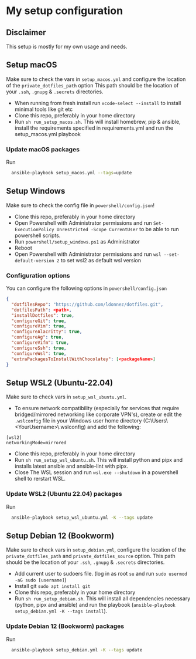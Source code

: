 # My setup configuration

## Disclaimer

This setup is mostly for my own usage and needs.

## Setup macOS

Make sure to check the vars in `setup_macos.yml` and configure the location of the `private_dotfiles_path` option
This path should be the location of your `.ssh`, `.gnupg` & `.secrets` directories.

- When running from fresh install run `xcode-select --install` to install minimal tools like git etc
- Clone this repo, preferably in your home directory
- Run `sh run_setup_macos.sh`. This will install homebrew, pip & ansible, install the requirements specified in requirements.yml and run the setup_macos.yml playbook

### Update macOS packages

Run

```zsh
  ansible-playbook setup_macos.yml --tags=update
```

## Setup Windows

Make sure to check the config file in `powershell/config.json`!

- Clone this repo, preferably in your home directory
- Open Powershell with Administrator permissions and run `Set-ExecutionPolicy Unrestricted -Scope CurrentUser` to be able to run powershell scripts.
- Run `powershell/setup_windows.ps1` as Administrator
- Reboot
- Open Powershell with Administrator permissions and run `wsl --set-default-version 2` to set wsl2 as default wsl version

### Configuration options

You can configure the following options in `powershell/config.json`

```json
{
  "dotfilesRepo": "https://github.com/ldonnez/dotfiles.git",
  "dotfilesPath": <path>,
  "installDotfiles": true,
  "configureGit": true,
  "configureVim": true,
  "configureAlacritty": true,
  "configureAg": true,
  "configureVifm": true,
  "configureSsh": true,
  "configureWsl": true,
  "extraPackagesToInstallWithChocolatey": [<packageName>]
}
```

## Setup WSL2 (Ubuntu-22.04)

Make sure to check vars in `setup_wsl_ubuntu.yml`.

- To ensure network compatibility (especially for services that require bridged/mirrored networking like corporate VPN's), create or edit the `.wslconfig` file in your Windows user home directory (C:\Users\\\<YourUsername>\\\.wslconfig) and add the following:

```shell
[wsl2]
networkingMode=mirrored
```

- Clone this repo, preferably in your home directory
- Run `sh run_setup_wsl_ubuntu.sh`. This will install python and pipx and installs latest ansible and ansible-lint with pipx.
- Close The WSL session and run `wsl.exe --shutdown` in a powershell shell to rerstart WSL.

### Update WSL2 (Ubuntu 22.04) packages

Run

```zsh
  ansible-playbook setup_wsl_ubuntu.yml -K --tags update
```

## Setup Debian 12 (Bookworm)

Make sure to check vars in `setup_debian.yml`, configure the location of the `private_dotfiles_path` and `private_dotfiles_source` option.
This path should be the location of your `.ssh`, `.gnupg` & `.secrets` directories.

- Add current user to sudoers file. (log in as root `su` and run `sudo usermod -aG sudo [username]`)
- Install git `sudo apt install git`
- Clone this repo, preferably in your home directory
- Run `sh run_setup_debian.sh`. This will install all dependencies necessary (python, pipx and ansible) and run the playbook (`ansible-playbook setup_debian.yml -K --tags install`).

### Update Debian 12 (Bookworm) packages

Run

```zsh
  ansible-playbook setup_debian.yml -K --tags update
```
